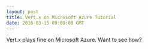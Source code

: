 ```yaml
---
layout: post
title: Vert.x on Microsoft Azure Tutorial
date: 2016-03-15 09:00:00 GMT
---
```


Vert.x plays fine on Microsoft Azure. Want to see how?

<amp-youtube data-videoid="nGQs_swWwAM" layout="responsive" width="480" height="270"></amp-youtube>
